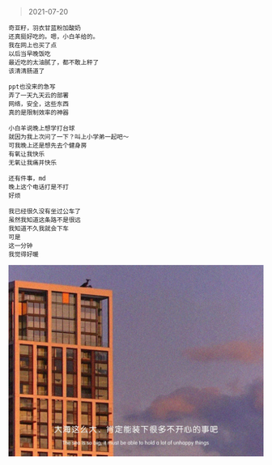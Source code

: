 >2021-07-20


```
奇亚籽，羽衣甘蓝粉加酸奶
还真挺好吃的。嗯，小白羊给的。
我在网上也买了点
以后当早晚饭吃
最近吃的太油腻了，都不敢上秤了
该清清肠道了
```

```
ppt也没来的急写
弄了一天九天云的部署
网络，安全，这些东西
真的是限制效率的神器
```

```
小白羊说晚上想学打台球
就因为我上次问了一下？叫上小学弟一起吧～
可我晚上还是想先去个健身房
有氧让我快乐
无氧让我痛并快乐
```

```
还有件事，md
晚上这个电话打是不打
好烦

```

```
我已经很久没有坐过公车了
虽然我知道这条路不是很远
我知道不久我就会下车
可是
这一分钟
我觉得好暖
```

![](../../images/summer%20and%20sea/e.jpeg)